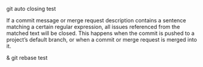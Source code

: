 
git auto closing test

If a commit message or merge request description contains a sentence matching a certain regular expression, all issues referenced from the matched text will be closed. This happens when the commit is pushed to a project’s default branch, or when a commit or merge request is merged into it.

& git rebase test